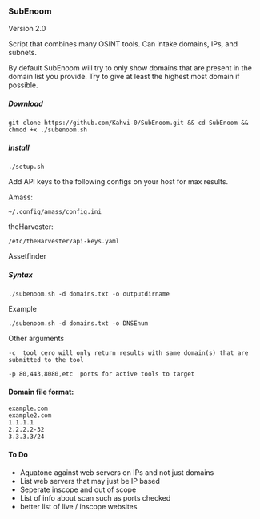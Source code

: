 ### SubEnoom

Version 2.0



Script that combines many OSINT tools. Can intake domains, IPs, and subnets. 

By default SubEnoom will try to only show domains that are present in the domain list you provide. Try to give at least the highest most domain if possible. 


##### Download

```
git clone https://github.com/Kahvi-0/SubEnoom.git && cd SubEnoom && chmod +x ./subenoom.sh
```

##### Install

```
./setup.sh
```

Add API keys to the following configs on your host for max results.

Amass:
```
~/.config/amass/config.ini
```
theHarvester:
```
/etc/theHarvester/api-keys.yaml
```
Assetfinder


##### Syntax

```
./subenoom.sh -d domains.txt -o outputdirname
```

Example

```
./subenoom.sh -d domains.txt -o DNSEnum 
```

Other arguments

```
-c  tool cero will only return results with same domain(s) that are submitted to the tool

-p 80,443,8080,etc  ports for active tools to target
```



#### Domain file format:

```
example.com
example2.com
1.1.1.1
2.2.2.2-32
3.3.3.3/24
```

#### To Do

- Aquatone against web servers on IPs and not just domains
- List web servers that may just be IP based
- Seperate inscope and out of scope
- List of info about scan such as ports checked
- better list of live / inscope websites
